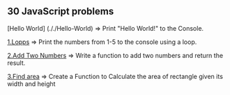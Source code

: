 ## 30 JavaScript problems

[Hello World] (././Hello-World) => Print "Hello World!" to the Console.

[1.Lopps](././2.Loops/) => Print the numbers from 1-5 to the console using a loop.

[2.Add Two Numbers](././3.Add-Numbers) => Write a function to add two numbers and return the result.

[3.Find area](./4.Find-Area) =>   Create a Function to Calculate the area of rectangle given its width and height